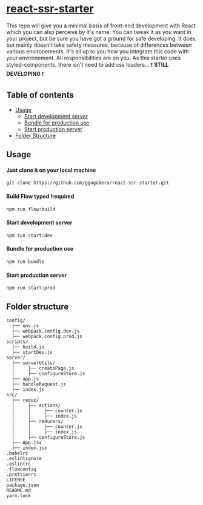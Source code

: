 # [react-ssr-starter](https://github.com/ggogobera/react-ssr-starter)
This repo will give you a minimal basis of front-end development with React which you can also perceive by it's name. You can tweak it as you want in your project, but be sure you have got a ground for safe developing. It does, but mainly doesn't take safety measures, because of differences between various environements. It's all up to you how you integrate this code with your environement. All responsibilities are on you. As this starter uses styled-components, there isn't need to add css loaders... :exclamation: **STILL DEVELOPING** :exclamation:
## Table of contents
- [Usage](#usage)
  - [Start development server](#start-development-server)
  - [Bundle for production use](#bundle-for-production-use)
  - [Start production server](#start-production-server)
- [Folder Structure](#folder-structure)

## Usage
#### Just clone it on your local machine
```
git clone https://github.com/ggogobera/react-ssr-starter.git
```
#### Build Flow typed **!required**
```
npm run flow:build
```
#### Start development server
```
npm run start:dev
```
#### Bundle for production use
```
npm run bundle
```
#### Start production server
```
npm run start:prod
```
## Folder structure
```
config/
  ├── env.js
  ├── webpack.config.dev.js
  ├── webpack.config.prod.js
scripts/
  ├── build.js
  ├── startDev.js
server/
  ├── serverUtils/
  │     ├── createPage.js
  │     ├── configureStore.js
  ├── app.js
  ├── handleRequest.js
  ├── index.js
src/
  ├── redux/
  │     ├── actions/
  │     │     ├── counter.js
  │     │     ├── index.js
  │     ├── reducers/
  │     │     ├── counter.js
  │     │     ├── index.js
  │     ├── configureStore.js
  ├── App.jsx
  ├── index.jsx
.babelrc
.eslintignore
.eslintrc
.flowconfig
.prettierrc
LICENSE
package.json
README.md
yarn.lock
```
